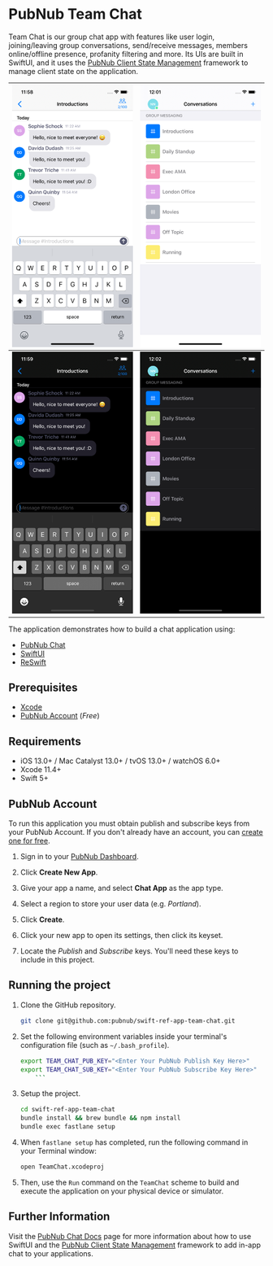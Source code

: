 # PubNub Team Chat

Team Chat is our group chat app with features like user login, joining/leaving group conversations, send/receive messages, members online/offline presence, profanity filtering and more. Its UIs are built in SwiftUI, and it uses the [PubNub Client State Management](https://github.com/pubnub/pubnub-swift-csm) framework to manage client state on the application.


![Team Chat Message View](swift-team-chat-messages.png) | ![Team Chat Channel Memberships](swift-team-chat-conversations.png)
--|---|
![Team Chat Message View](swift-team-chat-messages-dark.png) | ![Team Chat Channel Memberships](swift-team-chat-conversations-dark.png)

The application demonstrates how to build a chat application using:

- [PubNub Chat](https://www.pubnub.com/products/pubnub-chat/)
- [SwiftUI](https://developer.apple.com/xcode/swiftui/)
- [ReSwift](https://github.com/ReSwift/ReSwift)

## Prerequisites

- [Xcode](https://developer.apple.com/xcode)
- [PubNub Account](#pubnub-account) (*Free*)

## Requirements
- iOS 13.0+ / Mac Catalyst 13.0+ / tvOS 13.0+ / watchOS 6.0+
- Xcode 11.4+
- Swift 5+

## PubNub Account

To run this application you must obtain publish and subscribe keys from your PubNub Account. If you don't already have an account, you can [create one for free](https://dashboard.pubnub.com/).

1. Sign in to your [PubNub Dashboard](https://dashboard.pubnub.com/).

1. Click **Create New App**.

1. Give your app a name, and select **Chat App** as the app type.

1. Select a region to store your user data (e.g. *Portland*).

1. Click **Create**.

1. Click your new app to open its settings, then click its keyset.

1. Locate the *Publish* and *Subscribe* keys. You'll need these keys to include in this project.

## Running the project

1. Clone the GitHub repository.

    ```bash
    git clone git@github.com:pubnub/swift-ref-app-team-chat.git
    ```

1. Set the following environment variables inside your terminal's configuration file (such as `~/.bash_profile`).

    ```bash
    export TEAM_CHAT_PUB_KEY="<Enter Your PubNub Publish Key Here>"
    export TEAM_CHAT_SUB_KEY="<Enter Your PubNub Subscribe Key Here>"
        ```

1. Setup the project.

    ```bash
    cd swift-ref-app-team-chat
    bundle install && brew bundle && npm install
    bundle exec fastlane setup
    ```

1. When `fastlane setup` has completed, run the following command in your Terminal window:

    ```bash
    open TeamChat.xcodeproj
    ```

1. Then, use the `Run` command on the `TeamChat` scheme to build and execute the application on your physical device or simulator.

## Further Information

Visit the [PubNub Chat Docs](https://www.pubnub.com/docs/chat/quickstart) page for more information about how to use SwiftUI and the [PubNub Client State Management](https://github.com/pubnub/pubnub-swift-csm) framework to add in-app chat to your applications.
